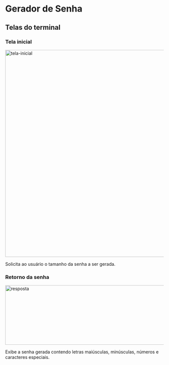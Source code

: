# Gerador de Senha

## Telas do terminal

### Tela inicial

<img width="1285" height="658" alt="tela-inicial" src="https://github.com/user-attachments/assets/15a5312b-04b4-4d3a-bad7-201b08bbfe69" />

Solicita ao usuário o tamanho da senha a ser gerada.

### Retorno da senha

<img width="1285" height="189" alt="resposta" src="https://github.com/user-attachments/assets/5f76822b-afe9-4abd-9979-0918e4df8411" />

Exibe a senha gerada contendo letras maiúsculas, minúsculas, números e caracteres especiais.
